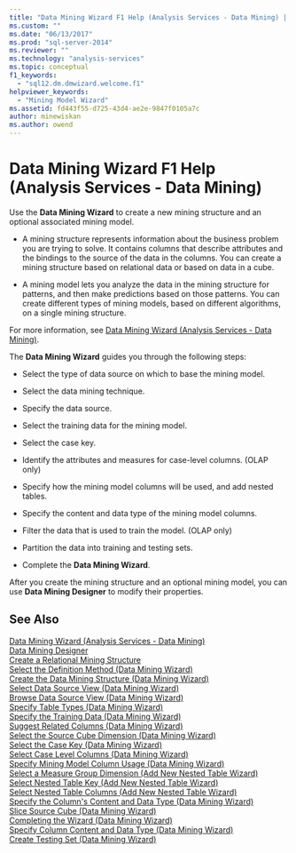 ```yaml
---
title: "Data Mining Wizard F1 Help (Analysis Services - Data Mining) | Microsoft Docs"
ms.custom: ""
ms.date: "06/13/2017"
ms.prod: "sql-server-2014"
ms.reviewer: ""
ms.technology: "analysis-services"
ms.topic: conceptual
f1_keywords: 
  - "sql12.dm.dmwizard.welcome.f1"
helpviewer_keywords: 
  - "Mining Model Wizard"
ms.assetid: fd443f55-d725-43d4-ae2e-9847f0105a7c
author: minewiskan
ms.author: owend
---
```

# Data Mining Wizard F1 Help (Analysis Services - Data Mining)
  Use the **Data Mining Wizard** to create a new mining structure and an optional associated mining model.  
  
-   A mining structure represents information about the business problem you are trying to solve. It contains columns that describe attributes and the bindings to the source of the data in the columns. You can create a mining structure based on relational data or based on data in a cube.  
  
-   A mining model lets you analyze the data in the mining structure for patterns, and then make predictions based on those patterns. You can create different types of mining models, based on different algorithms, on a single mining structure.  
  
 For more information, see [Data Mining Wizard &#40;Analysis Services - Data Mining&#41;](data-mining/data-mining-wizard-analysis-services-data-mining.md).  
  
 The **Data Mining Wizard** guides you through the following steps:  
  
-   Select the type of data source on which to base the mining model.  
  
-   Select the data mining technique.  
  
-   Specify the data source.  
  
-   Select the training data for the mining model.  
  
-   Select the case key.  
  
-   Identify the attributes and measures for case-level columns. (OLAP only)  
  
-   Specify how the mining model columns will be used, and add nested tables.  
  
-   Specify the content and data type of the mining model columns.  
  
-   Filter the data that is used to train the model. (OLAP only)  
  
-   Partition the data into training and testing sets.  
  
-   Complete the **Data Mining Wizard**.  
  
 After you create the mining structure and an optional mining model, you can use **Data Mining Designer** to modify their properties.  
  
## See Also  
 [Data Mining Wizard &#40;Analysis Services - Data Mining&#41;](data-mining/data-mining-wizard-analysis-services-data-mining.md)   
 [Data Mining Designer](data-mining/data-mining-designer.md)   
 [Create a Relational Mining Structure](data-mining/create-a-relational-mining-structure.md)   
 [Select the Definition Method &#40;Data Mining Wizard&#41;](select-the-definition-method-data-mining-wizard.md)   
 [Create the Data Mining Structure &#40;Data Mining Wizard&#41;](create-the-data-mining-structure-data-mining-wizard.md)   
 [Select Data Source View &#40;Data Mining Wizard&#41;](select-data-source-view-data-mining-wizard.md)   
 [Browse Data Source View &#40;Data Mining Wizard&#41;](browse-data-source-view-data-mining-wizard.md)   
 [Specify Table Types &#40;Data Mining Wizard&#41;](specify-table-types-data-mining-wizard.md)   
 [Specify the Training Data &#40;Data Mining Wizard&#41;](specify-the-training-data-data-mining-wizard.md)   
 [Suggest Related Columns &#40;Data Mining Wizard&#41;](suggest-related-columns-data-mining-wizard.md)   
 [Select the Source Cube Dimension &#40;Data Mining Wizard&#41;](select-the-source-cube-dimension-data-mining-wizard.md)   
 [Select the Case Key &#40;Data Mining Wizard&#41;](select-the-case-key-data-mining-wizard.md)   
 [Select Case Level Columns &#40;Data Mining Wizard&#41;](select-case-level-columns-data-mining-wizard.md)   
 [Specify Mining Model Column Usage &#40;Data Mining Wizard&#41;](specify-mining-model-column-usage-data-mining-wizard.md)   
 [Select a Measure Group Dimension &#40;Add New Nested Table Wizard&#41;](select-a-measure-group-dimension-add-new-nested-table-wizard.md)   
 [Select Nested Table Key &#40;Add New Nested Table Wizard&#41;](select-nested-table-key-add-new-nested-table-wizard.md)   
 [Select Nested Table Columns &#40;Add New Nested Table Wizard&#41;](select-nested-table-columns-add-new-nested-table-wizard.md)   
 [Specify the Column's Content and Data Type &#40;Data Mining Wizard&#41;](specify-the-column-s-content-and-data-type-data-mining-wizard.md)   
 [Slice Source Cube &#40;Data Mining Wizard&#41;](slice-source-cube-data-mining-wizard.md)   
 [Completing the Wizard &#40;Data Mining Wizard&#41;](completing-the-wizard-data-mining-wizard.md)   
 [Specify Column Content and Data Type &#40;Data Mining Wizard&#41;](specify-column-content-and-data-type-data-mining-wizard.md)   
 [Create Testing Set &#40;Data Mining Wizard&#41;](create-testing-set-data-mining-wizard.md)  
  
  
